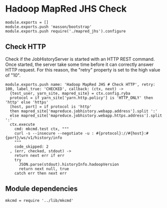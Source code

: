

# Hadoop MapRed JHS Check

    module.exports = []
    module.exports.push 'masson/bootstrap'
    module.exports.push require('./mapred_jhs').configure

## Check HTTP

Check if the JobHistoryServer is started with an HTTP REST command. Once 
started, the server take some time before it can correctly answer HTTP request.
For this reason, the "retry" property is set to the high value of "10".

    module.exports.push name: 'Hadoop MapRed JHS # Check HTTP', retry: 100, label_true: 'CHECKED', callback: (ctx, next) ->
      {test_user, yarn_site, mapred_site} = ctx.config.ryba
      protocol = if yarn_site['yarn.http.policy'] is 'HTTP_ONLY' then 'http' else 'https'
      [host, port] = if protocol is 'http'
      then mapred_site['mapreduce.jobhistory.webapp.address'].split ':'
      else mapred_site['mapreduce.jobhistory.webapp.https.address'].split ':'
      ctx.execute
        cmd: mkcmd.test ctx, """
        curl -s --insecure --negotiate -u : #{protocol}://#{host}:#{port}/ws/v1/history/info
        """
        code_skipped: 2
      , (err, checked, stdout) ->
        return next err if err
        try
          JSON.parse(stdout).historyInfo.hadoopVersion
          return next null, true
        catch err then next err

## Module dependencies

    mkcmd = require '../lib/mkcmd'
